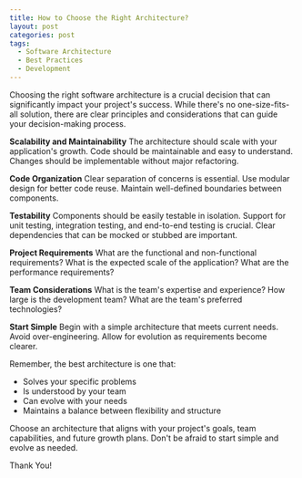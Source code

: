 ```yaml
---
title: How to Choose the Right Architecture?
layout: post
categories: post
tags:
  - Software Architecture
  - Best Practices
  - Development
---
```


Choosing the right software architecture is a crucial decision that can significantly impact your project's success. While there's no one-size-fits-all solution, there are clear principles and considerations that can guide your decision-making process.

**Scalability and Maintainability**
The architecture should scale with your application's growth. Code should be maintainable and easy to understand. Changes should be implementable without major refactoring.

**Code Organization**
Clear separation of concerns is essential. Use modular design for better code reuse. Maintain well-defined boundaries between components.

**Testability**
Components should be easily testable in isolation. Support for unit testing, integration testing, and end-to-end testing is crucial. Clear dependencies that can be mocked or stubbed are important.

**Project Requirements**
What are the functional and non-functional requirements? What is the expected scale of the application? What are the performance requirements?

**Team Considerations**
What is the team's expertise and experience? How large is the development team? What are the team's preferred technologies?

**Start Simple**
Begin with a simple architecture that meets current needs. Avoid over-engineering. Allow for evolution as requirements become clearer.

Remember, the best architecture is one that:
- Solves your specific problems
- Is understood by your team
- Can evolve with your needs
- Maintains a balance between flexibility and structure

Choose an architecture that aligns with your project's goals, team capabilities, and future growth plans. Don't be afraid to start simple and evolve as needed.


Thank You!











